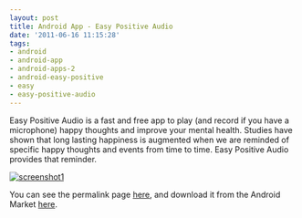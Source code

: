 ```yaml
---
layout: post
title: Android App - Easy Positive Audio
date: '2011-06-16 11:15:28'
tags:
- android
- android-app
- android-apps-2
- android-easy-positive
- easy
- easy-positive-audio
---
```



Easy Positive Audio is a fast and free app to play (and record if you have a microphone) happy thoughts and improve your mental health. Studies have shown that long lasting happiness is augmented when we are reminded of specific happy thoughts and events from time to time. Easy Positive Audio provides that reminder.

[![](http://66.147.244.180/~hunterda/content/images/2011/06/screenshot151-180x300.png "screenshot1")](http://hunterdavis.com/android-app-easy-positive-audio)

You can see the permalink page [here](http://hunterdavis.com/android-app-easy-positive-audio), and download it from the Android Market [here](https://market.android.com/details?id=com.hunterdavis.easypositiveaudio).



